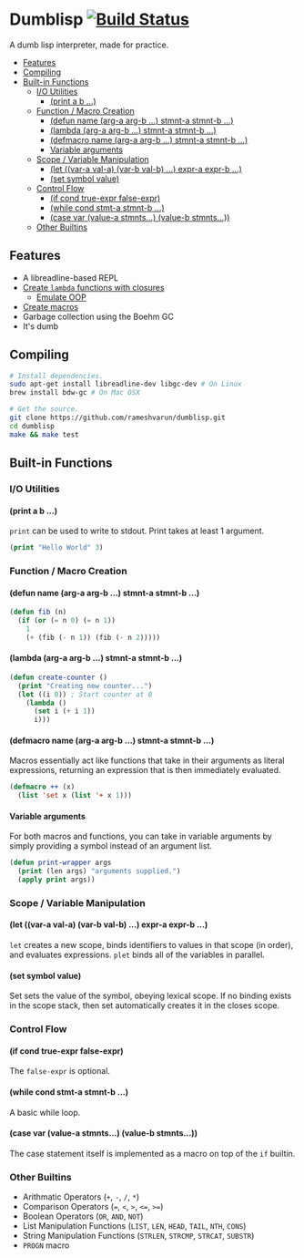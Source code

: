 # Dumblisp [![Build Status](https://travis-ci.org/rameshvarun/dumblisp.svg)](https://travis-ci.org/rameshvarun/dumblisp)

A dumb lisp interpreter, made for practice.

<!-- START doctoc generated TOC please keep comment here to allow auto update -->
<!-- DON'T EDIT THIS SECTION, INSTEAD RE-RUN doctoc TO UPDATE -->


- [Features](#features)
- [Compiling](#compiling)
- [Built-in Functions](#built-in-functions)
  - [I/O Utilities](#io-utilities)
    - [(print a b ...)](#print-a-b-)
  - [Function / Macro Creation](#function--macro-creation)
    - [(defun name (arg-a arg-b ...) stmnt-a stmnt-b ...)](#defun-name-arg-a-arg-b--stmnt-a-stmnt-b-)
    - [(lambda (arg-a arg-b ...) stmnt-a stmnt-b ...)](#lambda-arg-a-arg-b--stmnt-a-stmnt-b-)
    - [(defmacro name (arg-a arg-b ...) stmnt-a stmnt-b ...)](#defmacro-name-arg-a-arg-b--stmnt-a-stmnt-b-)
    - [Variable arguments](#variable-arguments)
  - [Scope / Variable Manipulation](#scope--variable-manipulation)
    - [(let ((var-a val-a) (var-b val-b) ...) expr-a expr-b ...)](#let-var-a-val-a-var-b-val-b--expr-a-expr-b-)
    - [(set symbol value)](#set-symbol-value)
  - [Control Flow](#control-flow)
    - [(if cond true-expr false-expr)](#if-cond-true-expr-false-expr)
    - [(while cond stmt-a stmnt-b ...)](#while-cond-stmt-a-stmnt-b-)
    - [(case var (value-a stmnts...) (value-b stmnts...))](#case-var-value-a-stmnts-value-b-stmnts)
  - [Other Builtins](#other-builtins)

<!-- END doctoc generated TOC please keep comment here to allow auto update -->

## Features
- A libreadline-based REPL
- [Create `lambda` functions with closures](tests/closures.lisp)
  - [Emulate OOP](tests/oop.lisp)
- [Create macros](tests/macro.lisp)
- Garbage collection using the Boehm GC
- It's dumb

## Compiling
```bash
# Install dependencies.
sudo apt-get install libreadline-dev libgc-dev # On Linux
brew install bdw-gc # On Mac OSX

# Get the source.
git clone https://github.com/rameshvarun/dumblisp.git
cd dumblisp
make && make test
```

## Built-in Functions
### I/O Utilities
#### (print a b ...)
`print` can be used to write to stdout. Print takes at least 1 argument.
```lisp
(print "Hello World" 3)
```

### Function / Macro Creation
#### (defun name (arg-a arg-b ...) stmnt-a stmnt-b ...)
```lisp
(defun fib (n)
  (if (or (= n 0) (= n 1))
    1
    (+ (fib (- n 1)) (fib (- n 2)))))
```

#### (lambda (arg-a arg-b ...) stmnt-a stmnt-b ...)
```lisp
(defun create-counter ()
  (print "Creating new counter...")
  (let ((i 0)) ; Start counter at 0
    (lambda ()
      (set i (+ i 1))
      i)))
```

#### (defmacro name (arg-a arg-b ...) stmnt-a stmnt-b ...)
Macros essentially act like functions that take in their arguments as literal expressions, returning an expression that is then immediately evaluated.
```lisp
(defmacro ++ (x)
  (list 'set x (list '+ x 1)))
```

#### Variable arguments
For both macros and functions, you can take in variable arguments by simply providing a symbol instead of an argument list.
```lisp
(defun print-wrapper args
  (print (len args) "arguments supplied.")
  (apply print args))
```

### Scope / Variable Manipulation
#### (let ((var-a val-a) (var-b val-b) ...) expr-a expr-b ...)
`let` creates a new scope, binds identifiers to values in that scope (in order), and evaluates expressions. `plet` binds all of the variables in parallel.

#### (set symbol value)
Set sets the value of the symbol, obeying lexical scope. If no binding exists in the scope stack, then set automatically creates it in the closes scope.

### Control Flow
#### (if cond true-expr false-expr)
The `false-expr` is optional.

#### (while cond stmt-a stmnt-b ...)
A basic while loop.

#### (case var (value-a stmnts...) (value-b stmnts...))
The case statement itself is implemented as a macro on top of the `if` builtin.

### Other Builtins
- Arithmatic Operators (`+`, `-`, `/`, `*`)
- Comparison Operators (`=`, `<`, `>`, `<=`, `>=`)
- Boolean Operators (`OR`, `AND`, `NOT`)
- List Manipulation Functions (`LIST`, `LEN`, `HEAD`, `TAIL`, `NTH`, `CONS`)
- String Manipulation Functions (`STRLEN`, `STRCMP`, `STRCAT`, `SUBSTR`)
- `PROGN` macro
